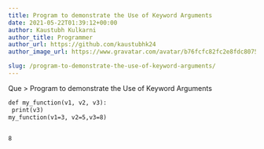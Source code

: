 ```yaml
---
title: Program to demonstrate the Use of Keyword Arguments
date: 2021-05-22T01:39:12+00:00
author: Kaustubh Kulkarni
author_title: Programmer
author_url: https://github.com/kaustubhk24
author_image_url: https://www.gravatar.com/avatar/b76fcfc82fc2e8fdc8075636f1735f61?s=200

slug: /program-to-demonstrate-the-use-of-keyword-arguments/
---
```

Que > Program to demonstrate the Use of Keyword Arguments

```vb title="file.vb"
def my_function(v1, v2, v3):
 print(v3)
my_function(v1=3, v2=5,v3=8)
```

```vb title="file.vb"

8
```